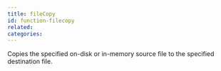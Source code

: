 ```yaml
---
title: fileCopy
id: function-filecopy
related:
categories:
---
```


Copies the specified on-disk or in-memory source file to the specified destination file.